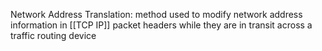Network Address Translation: method used to modify network address information in [[TCP IP]] packet headers while they are in transit across a traffic routing device